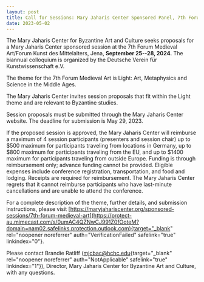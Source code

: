 ```yaml
---
layout: post
title: Call for Sessions: Mary Jaharis Center Sponsored Panel, 7th Forum Medieval Art
date: 2023-05-02
---
```


The Mary Jaharis Center for Byzantine Art and Culture seeks proposals
for a Mary Jaharis Center sponsored session at the 7th Forum Medieval
Art/Forum Kunst des Mittelalters, Jena, **September 25--28, 2024**. The
biannual colloquium is organized by the Deutsche Verein für
Kunstwissenschaft e.V.

The theme for the 7th Forum Medieval
Art is Light: Art, Metaphysics and Science in the Middle
Ages.

The Mary Jaharis Center invites session proposals that
fit within the Light theme and are relevant to Byzantine
studies.

Session proposals must be submitted through the Mary
Jaharis Center website. The deadline for submission is May 29,
2023.

If the proposed session is approved, the Mary Jaharis
Center will reimburse a maximum of 4 session participants (presenters
and session chair) up to $500 maximum for participants traveling from
locations in Germany, up to $800 maximum for participants traveling
from the EU, and up to $1400 maximum for participants traveling from
outside Europe. Funding is through reimbursement only; advance funding
cannot be provided. Eligible expenses include conference registration,
transportation, and food and lodging. Receipts are required for
reimbursement. The Mary Jaharis Center regrets that it cannot reimburse
participants who have last-minute cancellations and are unable to attend
the conference.

For a complete description of the theme,
further details, and submission instructions, please visit
[https://maryjahariscenter.org/sponsored-sessions/7th-forum-medieval-art](https://protect-au.mimecast.com/s/0umAC4QZNwCJ991Z0fOoteM?domain=nam02.safelinks.protection.outlook.com){target="_blank"
rel="noopener noreferrer" auth="VerificationFailed" safelink="true"
linkindex="0"}.

Please contact Brandie Ratliff
([mjcbac@hchc.edu](mailto:mjcbac@hchc.edu){target="_blank"
rel="noopener noreferrer" auth="NotApplicable" safelink="true"
linkindex="1"}), Director, Mary Jaharis Center for Byzantine Art and
Culture, with any questions.
